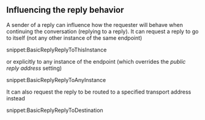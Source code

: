 ## Influencing the reply behavior

A sender of a reply can influence how the requester will behave when continuing the conversation (replying to a reply). It can request a reply to go to itself (not any other instance of the same endpoint)

snippet:BasicReplyReplyToThisInstance

or explicitly to any instance of the endpoint (which overrides the *public reply address* setting)

snippet:BasicReplyReplyToAnyInstance

It can also request the reply to be routed to a specified transport address instead

snippet:BasicReplyReplyToDestination
